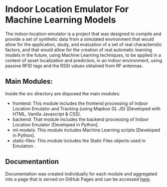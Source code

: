 # Indoor Location Emulator For Machine Learning Models  

The indoor-location-emulator is a project that was designed to compile and provide a set of synthetic data from a simulated environment that would allow for the application, study, and evaluation of a set of real characteristic factors, and that would allow for the creation of real automatic learning models in the future, using Machine Learning techniques, to be applied in a context of asset localization and prediction, in an indoor environment, using passive RFID tags and the RSSI values obtained from RF antennas.

## Main Modules:
Inside the src directory are disposed the main modules:
- frontend: This module includes the frontend processing of Indoor Location Emulator and Tracking (using Mapbox GL JS) [Developed with HTML, Vanilla Javascript & CSS].
- backend: That module includes the backend processing of Indoor Location Emulator [Developed in Python].
- ml-models: This module includes Machine Learning scripts [Developed in Python]. 
- static-files: This module includes the Static Files objects used in Emulation .

## Documentantion 

Documentation was created individually for each module and aggregated into a page that is served on GitHub Pages and can be accessed [here](https://atnog.github.io/indoor-location-emulator/).

